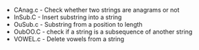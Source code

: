 * CAnag.c - Check whether two strings are anagrams or not
* InSub.C -  Insert substring into a string
* OuSub.c - Substring from a position to length
* OubOO.C - check if a string is a subsequence of another string
* VOWEL.c - Delete vowels from a string